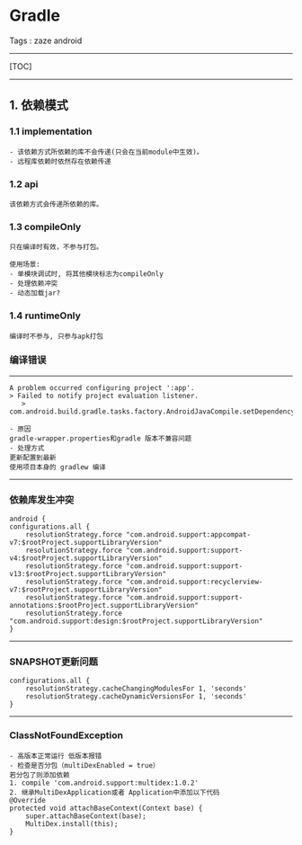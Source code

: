 # Gradle 

Tags : zaze android

---

[TOC]

---

## 1. 依赖模式

### 1.1 implementation
```
- 该依赖方式所依赖的库不会传递(只会在当前module中生效)。
- 远程库依赖时依然存在依赖传递
```

### 1.2 api

```
该依赖方式会传递所依赖的库。
```

### 1.3 compileOnly
```
只在编译时有效，不参与打包。
```

```
使用场景:
- 单模块调试时, 将其他模块标志为compileOnly
- 处理依赖冲突
- 动态加载jar?
```

### 1.4 runtimeOnly
```
编译时不参与, 只参与apk打包
```


### 编译错误

---
```
A problem occurred configuring project ':app'.
> Failed to notify project evaluation listener.
   > com.android.build.gradle.tasks.factory.AndroidJavaCompile.setDependencyCacheDir(Ljava/io/File;)V

```
```
- 原因
gradle-wrapper.properties和gradle 版本不兼容问题
- 处理方式
更新配置到最新
使用项目本身的 gradlew 编译
```

---

### 依赖库发生冲突
```
android {
configurations.all {
    resolutionStrategy.force "com.android.support:appcompat-v7:$rootProject.supportLibraryVersion"
    resolutionStrategy.force "com.android.support:support-v4:$rootProject.supportLibraryVersion"
    resolutionStrategy.force "com.android.support:support-v13:$rootProject.supportLibraryVersion"
    resolutionStrategy.force "com.android.support:recyclerview-v7:$rootProject.supportLibraryVersion"
    resolutionStrategy.force "com.android.support:support-annotations:$rootProject.supportLibraryVersion"
    resolutionStrategy.force "com.android.support:design:$rootProject.supportLibraryVersion"
}
```
---

### SNAPSHOT更新问题

```
configurations.all {
    resolutionStrategy.cacheChangingModulesFor 1, 'seconds'
    resolutionStrategy.cacheDynamicVersionsFor 1, 'seconds'
}
```
---
### ClassNotFoundException

```
- 高版本正常运行 低版本报错
- 检查是否分包（multiDexEnabled = true）
若分包了则添加依赖
1. compile 'com.android.support:multidex:1.0.2'
2. 继承MultiDexApplication或者 Application中添加以下代码
@Override
protected void attachBaseContext(Context base) {
    super.attachBaseContext(base);
    MultiDex.install(this);
}
```

